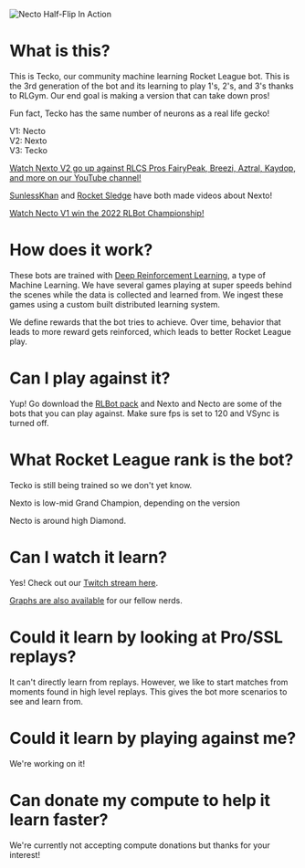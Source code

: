 
![Necto Half-Flip In Action](https://github.com/Rolv-Arild/Necto/blob/master/nectoGifs/nectoHalfFlip.gif)


# What is this?

This is Tecko, our community machine learning Rocket League bot. 
This is the 3rd generation of the bot and its learning to play 1's, 2's, and 3's thanks to RLGym.
Our end goal is making a version that can take down pros!

Fun fact, Tecko has the same number of neurons as a real life gecko!

V1: Necto <br/>
V2: Nexto <br/>
V3: Tecko


[Watch Nexto V2 go up against RLCS Pros FairyPeak, Breezi, Aztral, Kaydop, and more on our YouTube channel!](https://www.youtube.com/c/RLGym/videos)

[SunlessKhan](https://www.youtube.com/watch?v=owhz5RSX0go) and [Rocket Sledge](https://www.youtube.com/watch?v=LO4h8djNB50&t=387s)
have both made videos about Nexto!

[Watch Necto V1 win the 2022 RLBot Championship!](https://youtu.be/XVIxZA6gFRI?t=13753)

# How does it work?

These bots are trained with [Deep Reinforcement Learning](https://wiki.pathmind.com/deep-reinforcement-learning), 
a type of Machine Learning. We have several games playing at super speeds behind the scenes while the data is collected and learned from.
We ingest these games using a custom built distributed learning system.

We define rewards that the bot tries to achieve. Over time, behavior that leads to more reward gets reinforced, which leads to 
better Rocket League play.

# Can I play against it? 

Yup! Go download the [RLBot pack](https://rlbot.org/) and Nexto and Necto are some of the bots that you can play against.
 Make sure fps is set to 120 and VSync is turned off.

# What Rocket League rank is the bot?

Tecko is still being trained so we don't yet know.

Nexto is low-mid Grand Champion, depending on the version

Necto is around high Diamond. 




# Can I watch it learn?

Yes! Check out our [Twitch stream here](https://www.twitch.tv/rlgym).

[Graphs are also available](https://wandb.ai/rolv-arild/rocket-learn) for our fellow nerds.


# Could it learn by looking at Pro/SSL replays?

It can't directly learn from replays. However, we like to start matches from moments found in high level
replays. This gives the bot more scenarios to see and learn from.


# Could it learn by playing against me?

We're working on it!


# Can donate my compute to help it learn faster?

We're currently not accepting compute donations but thanks for your interest!



